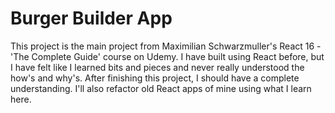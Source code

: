 # Burger Builder App
This project is the main project from Maximilian Schwarzmuller's React 16 - 'The Complete Guide' course on Udemy.
I have built using React before, but I have felt like I learned bits and pieces and never really understood the how's and why's.
After finishing this project, I should have a complete understanding. I'll also refactor old React apps of mine using what I learn here.